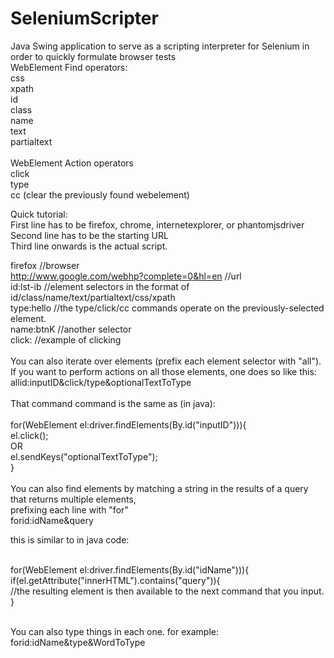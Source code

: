 SeleniumScripter
================

Java Swing application to serve as a scripting interpreter for Selenium in order to quickly formulate browser tests <br />
WebElement Find operators:<br />
css<br />xpath<br />id<br />class<br />name<br />text<br />partialtext<br />
<br />WebElement Action operators<br />
click<br />type<br />cc (clear the previously found webelement)<br />

Quick tutorial:<br />
First line has to be firefox, chrome, internetexplorer, or phantomjsdriver<br />
Second line has to be the starting URL<br />
Third line onwards is the actual script.<br />

firefox //browser<br />
http://www.google.com/webhp?complete=0&hl=en //url<br />
id:lst-ib //element selectors in the format of id/class/name/text/partialtext/css/xpath<br />
type:hello //the type/click/cc commands operate on the previously-selected element.<br />
name:btnK //another selector<br />
click: //example of clicking<br />
<br />
You can also iterate over elements (prefix each element selector with "all").<br />
If you want to perform actions on all those elements, one does so like this:<br />
allid:inputID&click/type&optionalTextToType<br />
<br />
That command command is the same as (in java):<br /><br />
for(WebElement el:driver.findElements(By.id("inputID"))){<br />
el.click();<br />
OR<br />
el.sendKeys("optionalTextToType"); <br />
}<br />
<br />
You can also find elements by matching a string in the results of a query that returns multiple elements, <br />
prefixing each line with "for"<br />
forid:idName&query<br />

this is similar to in java code:<br /><br />

for(WebElement el:driver.findElements(By.id("idName"))){<br />
if(el.getAttribute("innerHTML").contains("query")){<br />
//the resulting element is then available to the next command that you input.<br />
}

<br />
You can also type things in each one. for example:<br />
forid:idName&type&WordToType<br />
